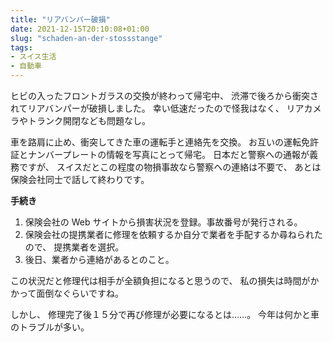 ```yaml
---
title: "リアバンパー破損"
date: 2021-12-15T20:10:08+01:00
slug: "schaden-an-der-stossstange"
tags:
- スイス生活
- 自動車
---
```

ヒビの入ったフロントガラスの交換が終わって帰宅中、
渋滞で後ろから衝突されてリアバンパーが破損しました。
幸い低速だったので怪我はなく、
リアカメラやトランク開閉なども問題なし。

車を路肩に止め、衝突してきた車の運転手と連絡先を交換。
お互いの運転免許証とナンバープレートの情報を写真にとって帰宅。
日本だと警察への通報が義務ですが、
スイスだとこの程度の物損事故なら警察への連絡は不要で、
あとは保険会社同士で話して終わりです。

**手続き**

1. 保険会社の Web サイトから損害状況を登録。事故番号が発行される。
1. 保険会社の提携業者に修理を依頼するか自分で業者を手配するか尋ねられたので、 提携業者を選択。
1. 後日、業者から連絡があるとのこと。

この状況だと修理代は相手が全額負担になると思うので、
私の損失は時間がかかって面倒なぐらいですね。

しかし、
修理完了後１５分で再び修理が必要になるとは……。
今年は何かと車のトラブルが多い。
